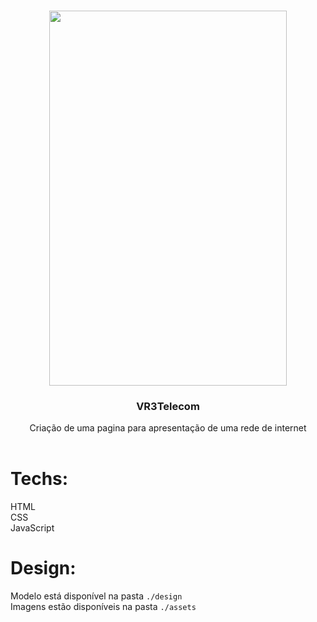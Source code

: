 <br />
<p align="center">
 
   <img src="VR3Telecom/Design/VR3 telecom - Desktop.png" width="380" height="600">


  <h3 align="center">VR3Telecom</h3>

  <p align="center">
    Criação de uma pagina para apresentação de uma rede de internet
       <br />
    <br />
    


# Techs: 
HTML<br>
CSS<br>
JavaScript



# Design:
Modelo está disponível na pasta `./design`<br>
Imagens estão disponíveis na pasta `./assets`<br>


